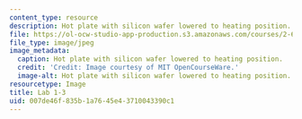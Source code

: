 ```yaml
---
content_type: resource
description: Hot plate with silicon wafer lowered to heating position.
file: https://ol-ocw-studio-app-production.s3.amazonaws.com/courses/2-672-project-laboratory-spring-2009/007de46f835b1a7645e43710043390c1_lab1-3.jpg
file_type: image/jpeg
image_metadata:
  caption: Hot plate with silicon wafer lowered to heating position.
  credit: 'Credit: Image courtesy of MIT OpenCourseWare.'
  image-alt: Hot plate with silicon wafer lowered to heating position.
resourcetype: Image
title: Lab 1-3
uid: 007de46f-835b-1a76-45e4-3710043390c1
---
```

